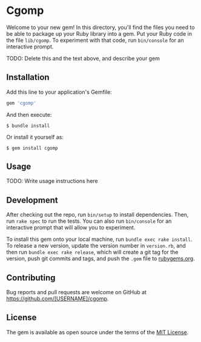 # Cgomp

Welcome to your new gem! In this directory, you'll find the files you need to be able to package up your Ruby library into a gem. Put your Ruby code in the file `lib/cgomp`. To experiment with that code, run `bin/console` for an interactive prompt.

TODO: Delete this and the text above, and describe your gem

## Installation

Add this line to your application's Gemfile:

```ruby
gem 'cgomp'
```

And then execute:

    $ bundle install

Or install it yourself as:

    $ gem install cgomp

## Usage

TODO: Write usage instructions here

## Development

After checking out the repo, run `bin/setup` to install dependencies. Then, run `rake spec` to run the tests. You can also run `bin/console` for an interactive prompt that will allow you to experiment.

To install this gem onto your local machine, run `bundle exec rake install`. To release a new version, update the version number in `version.rb`, and then run `bundle exec rake release`, which will create a git tag for the version, push git commits and tags, and push the `.gem` file to [rubygems.org](https://rubygems.org).

## Contributing

Bug reports and pull requests are welcome on GitHub at https://github.com/[USERNAME]/cgomp.


## License

The gem is available as open source under the terms of the [MIT License](https://opensource.org/licenses/MIT).

